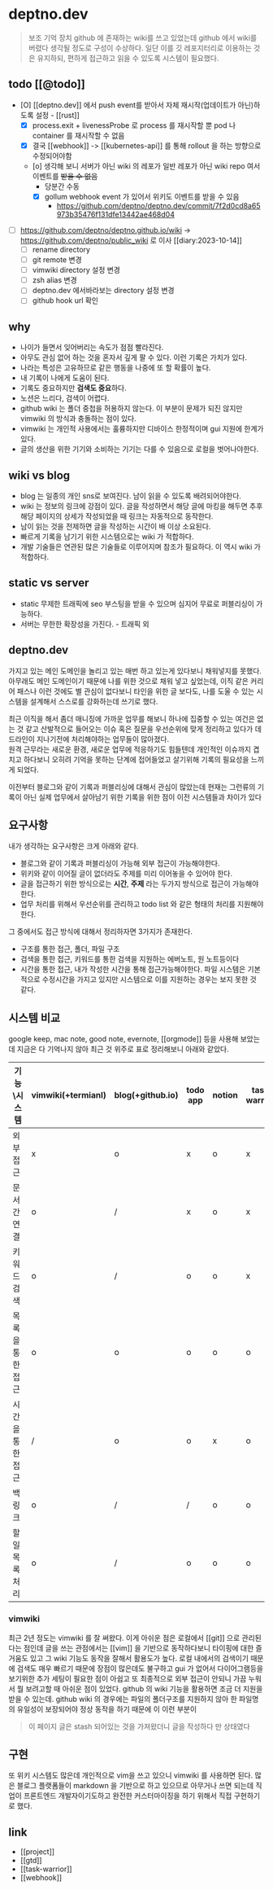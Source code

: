 # deptno.dev

> 보조 기억 장치
> github 에 존재하는 wiki를 쓰고 있었는데 github 에서 wiki를 버렸다 생각될 정도로 구성이 수상하다. 일단 이를 깃 레포지터리로 이용하는 것은 유지하되, 편하게 접근하고 읽을 수 있도록 시스템이 필요했다.

## todo [[@todo]]
- [O] [[deptno.dev]] 에서 push event를 받아서 자체 재시작(업데이트가 아닌)하도록 설정 - [[rust]]
  - [X] process.exit + livenessProbe 로 process 를 재시작할 뿐 pod 나 container 를 재시작할 수 없음
  - [X] 결국 [[webhook]] -> [[kubernetes-api]] 를 통해 rollout 을 하는 방향으로 수정되어야함
  - [o] 생각해 보니 서버가 아닌 wiki 의 레포가 일반 레포가 아닌 wiki repo 여서 이벤트를 ~~받을 수 없음~~
    - 당분간 수동
    - [X] gollum webhook event 가 있어서 위키도 이벤트를 받을 수 있음
      + https://github.com/deptno/deptno.dev/commit/7f2d0cd8a65973b35476f131dfe13442ae468d04
- [ ] https://github.com/deptno/deptno.github.io/wiki -> https://github.com/deptno/public_wiki 로 이사 [[diary:2023-10-14]] 
  - [ ] rename directory
  - [ ] git remote 변경
  - [ ] vimwiki directory 설정 변경
  - [ ] zsh alias 변경
  - [ ] deptno.dev 에서바라보는 directory 설정 변경
  - [ ] github hook url 확인

## why
- 나이가 들면서 잊어버리는 속도가 점점 빨라진다.
- 아무도 관심 없어 하는 것을 혼자서 깊게 팔 수 있다. 이런 기록은 가치가 있다.
- 나라는 특성은 고유하므로 같은 행동을 나중에 또 할 확률이 높다.
- 내 기록이 나에게 도움이 된다.
- 기록도 중요하지만 **검색도 중요**하다.
- 노션은 느리다, 검색이 어렵다.
- github wiki 는 폴더 중첩을 허용하지 않는다. 이 부분이 문제가 되진 않지만 vimwiki 의 방식과 충돌하는 점이 있다.
- vimwiki 는 개인적 사용에서는 훌륭하지만 디바이스 한정적이며 gui 지원에 한계가 있다.
- 글의 생산을 위한 기기와 소비하는 기기는 다를 수 있음으로 로컬을 벗어나야한다.

## wiki vs blog
- blog 는 일종의 개인 sns로 보여진다. 남이 읽을 수 있도록 배려되어야한다.
- wiki 는 정보의 링크에 강점이 있다. 글을 작성하면서 해당 글에 마킹을 해두면 추후 해당 페이지의 상세가 작성되었을 때 링크는 자동적으로 동작한다.
- 남이 읽는 것을 전제하면 글을 작성하는 시간이 배 이상 소요된다.
- 빠르게 기록을 남기기 위한 시스템으로는 wiki 가 적합하다.
- 개발 기술들은 연관된 많은 기술들로 이루어지며 참조가 필요하다. 이 역시 wiki 가 적합하다.

## static vs server
- static 무제한 트래픽에 seo 부스팅을 받을 수 있으며 심지어 무료로 퍼블리싱이 가능하다.
- 서버는 무한한 확장성을 가진다. - 트래픽 외

## deptno.dev
가지고 있는 메인 도메인을 놀리고 있는 매번 하고 있는게 있다보니 채워넣지를 못했다. 아무래도 메인 도메인이기 때문에 나를 위한 것으로 채워 넣고 싶었는데, 이직 같은 커리어 패스나 이런 것에도 별 관심이 없다보니 타인을 위한 글 보다도, 나를 도울 수 있는 시스템을 설계해서 스스로를 강화하는데 쓰기로 했다.

최근 이직을 해서 좀더 매니징에 가까운 업무를 해보니 하나에 집중할 수 있는 여건은 없는 것 같고 산발적으로 들어오는 이슈 혹은 질문을 우선순위에 맞게 정리하고 있다가 데드라인이 지나기전에 처리해야하는 업무들이 많아졌다.  
원격 근무라는 새로운 환경, 새로운 업무에 적응하기도 힘들텐데 개인적인 이슈까지 겹치고 하다보니 오히려 기억을 못하는 단계에 접어들었고 살기위해 기록의 필요성을 느끼게 되었다.

이전부터 블로그와 같이 기록과 퍼블리싱에 대해서 관심이 많았는데 현재는 그런류의 기록이 아닌 실제 업무에서 살아남기 위한 기록을 위한 점이 이전 시스템들과 차이가 있다

## 요구사항
내가 생각하는 요구사항은 크게 아래와 같다.

- 블로그와 같이 기록과 퍼블리싱이 가능해 외부 접근이 가능해야한다.
- 위키와 같이 이어질 글이 없더라도 주제를 미리 이어놓을 수 있어야 한다.
- 글을 접근하기 위한 방식으로는 **시간**, **주제** 라는 두가지 방식으로 접근이 가능해야한다.
- 업무 처리를 위해서 우선순위를 관리하고 todo list 와 같은 형태의 처리를 지원해야한다.

그 중에서도 접근 방식에 대해서 정리하자면 3가지가 존재한다.
- 구조를 통한 접근, 폴더, 파일 구조
- 검색을 통한 접근, 키워드를 통한 검색을 지원하는 에버노트, 원 노트등이다
- 시간을 통한 접근, 내가 작성한 시간을 통해 접근가능해야한다. 파일 시스템은 기본적으로 수정시간을 가지고 있지만 시스템으로 이를 지원하는 경우는 보지 못한 것 같다.

## 시스템 비교
google keep, mac note, good note, evernote, [[orgmode]] 등을 사용해 보았는데 지금은 다 기억나지 않아 최근 것 위주로 표로 정리해보니 아래와 같았다.

| 기능\시스템      | vimwiki(+termianl) | blog(+github.io) | todo app | notion | task warrior |
|------------------|--------------------|------------------|----------|--------|--------------|
| 외부 접근        | x                  | o                | x        | o      | x            |
| 문서간 연결      | o                  | /                | x        | o      | x            |
| 키워드 검색      | o                  | /                | o        | o      | x            |
| 목록을 통한 접근 | o                  | o                | o        | o      | o            |
| 시간을 통한 접근 | /                  | o                | o        | x      | o            |
| 백링크           | o                  | /                | /        | o      | o            |
| 할일 목록 처리   | o                  | /                | o        | o      | o            |

### vimwiki
최근 2년 정도는 vimwiki 를 잘 써왔다. 이게 아쉬운 점은 로컬에서 [[git]] 으로 관리된다는 점인데 글을 쓰는 관점에서는 [[vim]] 을 기반으로 동작하다보니 타이핑에 대한 즐거움도 있고 그 wiki 기능도 동작을 잘해서 활용도가 높다. 로컬 내에서의 검색이기 때문에 검색도 매우 빠르기 때문에 장점이 많은데도 불구하고 gui 가 없어서 다이어그램등을 보기위한 추가 세팅이 필요한 점이 아쉽고 또 최종적으로 외부 접근이 안되니 가끔 누워서 뭘 보려고할 때 아쉬운 점이 있었다. github 의 wiki 기능을 활용하면 조금 더 지원을 받을 수 있는데. github wiki 의 경우에는 파일의 폴더구조를 지원하지 않아 한 파일명의 유일성이 보장되어야 정상 동작을 하기 때문에 이 이런 부분이

> 이 페이지 글은 stash 되어있는 것을 가져왔더니 글을 작성하다 만 상태였다

## 구현
또 위키 시스템도 많은데 개인적으로 vim을 쓰고 있으니 vimwiki 를 사용하면 된다. 많은 블로그 플랫폼들이 markdown 을 기반으로 하고 있으므로 아무거나 쓰면 되는데 직업이 프론트엔드 개발자이기도하고 완전한 커스터마이징을 하기 위해서 직접 구현하기로 했다.

## link
- [[project]]
- [[gtd]]
- [[task-warrior]]
- [[webhook]]
